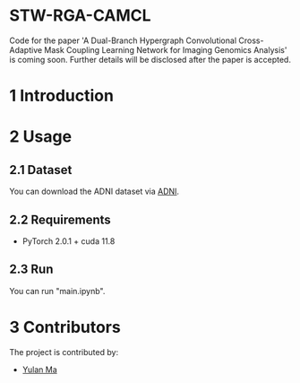 # STW-RGA-CAMCL

Code for the paper 'A Dual-Branch Hypergraph Convolutional Cross-Adaptive Mask Coupling Learning Network for Imaging Genomics Analysis' is coming soon. Further details will be disclosed after the paper is accepted.  

# 1 Introduction



# 2 Usage
## 2.1 Dataset 

You can download the ADNI dataset via [ADNI](http://adni.loni.usc.edu/).

## 2.2 Requirements
* PyTorch 2.0.1 + cuda 11.8
  
## 2.3 Run 
You can run "main.ipynb". 

# 3 Contributors
The project is contributed by:
* [Yulan Ma](https://github.com/mylbuaa)
